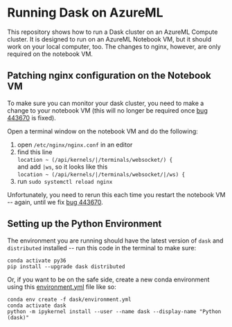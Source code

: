# Running Dask on AzureML

This repository shows how to run a Dask cluster on an AzureML Compute cluster. It is designed to run on an AzureML Notebook VM, but it should work on your local computer, too. The changes to nginx, however, are only required on the notebook VM.

## Patching nginx configuration on the Notebook VM
To make sure you can monitor your dask cluster, you need to make a change to your notebook VM (this will no longer be required once [bug 443670](https://msdata.visualstudio.com/Vienna/_workitems/edit/443670) is fixed).

Open a terminal window on the notebook VM and do the following:

1. open `/etc/nginx/nginx.conf` in an editor
2. find this line  
 `location ~ (/api/kernels/|/terminals/websocket/) {`  
 and add `|ws`, so it looks like this  
 `location ~ (/api/kernels/|/terminals/websocket/|/ws) {`  
3. run `sudo systemctl reload nginx`

Unfortunately, you need to rerun this each time you restart the notebook VM -- again, until we fix [bug 443670](https://msdata.visualstudio.com/Vienna/_workitems/edit/443670).


## Setting up the Python Environment
The environment you are running should have the latest version of `dask` and `distributed` installed -- run this code in the terminal to make sure:

    conda activate py36
    pip install --upgrade dask distributed


Or, if you want to be on the safe side, create a new conda environment using this [environment.yml](dask/environment.yml) file like so:

    conda env create -f dask/environment.yml  
    conda activate dask
    python -m ipykernel install --user --name dask --display-name "Python (dask)"

